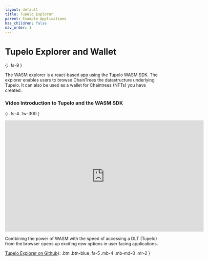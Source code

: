 ```yaml
---
layout: default
title: Tupelo Explorer
parent: Example Applications
has_children: false
nav_order: 1
---
```


# Tupelo Explorer and Wallet
{: .fs-9 }

The WASM explorer is a react-based app using the Tupelo WASM SDK.  The explorer
enables users to browse ChainTrees the datastructure underlying Tupelo.
It can also be used as a wallet for Chaintrees (NFTs) you have created.

### Video Introduction to Tupelo and the WASM SDK
{: .fs-4 .fw-300 } 
<iframe width="650" height="365" src="https://www.youtube.com/embed/4Oz03l9IQPc" frameborder="0" allow="accelerometer; autoplay; encrypted-media; gyroscope; picture-in-picture" allowfullscreen></iframe>

Combining the power of WASM with the speed of accessing a DLT (Tupelo) from the
browser opens up exciting new options in user facing applications.  

[Tupelo Explorer on Github](https://github.com/quorumcontrol/wasm-explorer){: .btn .btn-blue .fs-5 .mb-4 .mb-md-0 .mr-2 }  
